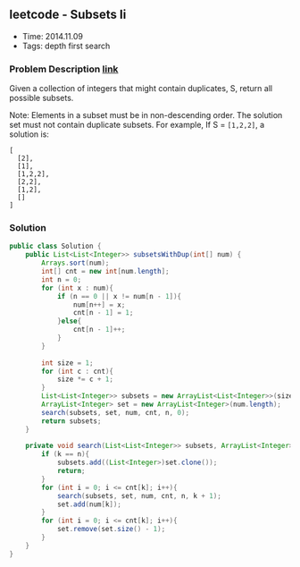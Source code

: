 ## leetcode - Subsets Ii
- Time: 2014.11.09
- Tags: depth first search

### Problem Description [link][1]
Given a collection of integers that might contain duplicates, S, return all possible subsets.

Note:
Elements in a subset must be in non-descending order.
The solution set must not contain duplicate subsets.
For example,
If S = `[1,2,2]`, a solution is:

```
[
  [2],
  [1],
  [1,2,2],
  [2,2],
  [1,2],
  []
]
```

### Solution
```java
public class Solution {
    public List<List<Integer>> subsetsWithDup(int[] num) {
        Arrays.sort(num);
        int[] cnt = new int[num.length];
        int n = 0;
        for (int x : num){
            if (n == 0 || x != num[n - 1]){
                num[n++] = x;
                cnt[n - 1] = 1;
            }else{
                cnt[n - 1]++;
            }
        }
        
        int size = 1;
        for (int c : cnt){
            size *= c + 1;
        }
        List<List<Integer>> subsets = new ArrayList<List<Integer>>(size);
        ArrayList<Integer> set = new ArrayList<Integer>(num.length);
        search(subsets, set, num, cnt, n, 0);
        return subsets;
    }
    
    private void search(List<List<Integer>> subsets, ArrayList<Integer> set, int[] num, int[] cnt, int n, int k){
        if (k == n){
            subsets.add((List<Integer>)set.clone());
            return;
        }
        for (int i = 0; i <= cnt[k]; i++){
            search(subsets, set, num, cnt, n, k + 1);
            set.add(num[k]);
        }
        for (int i = 0; i <= cnt[k]; i++){
            set.remove(set.size() - 1);
        }
    }
}
```

[1]: https://oj.leetcode.com/problems/subsets-ii/ "subsets-ii"

